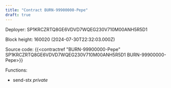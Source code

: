 ```yaml
---
title: "Contract BURN-99900000-Pepe"
draft: true
---
```

Deployer: SP1KRCZRTQ8GE6VDVD7WQEG230V710M00ANH5R5D1


 



Block height: 160020 (2024-07-30T22:32:03.000Z)

Source code: {{<contractref "BURN-99900000-Pepe" SP1KRCZRTQ8GE6VDVD7WQEG230V710M00ANH5R5D1 BURN-99900000-Pepe>}}

Functions:

* send-stx _private_

